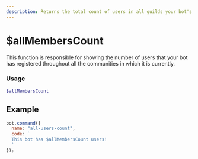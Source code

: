 ```yaml
---
description: Returns the total count of users in all guilds your bot's in.
---
```


# $allMembersCount

This function is responsible for showing the number of users that your bot has registered throughout all the communities in which it is currently.

### Usage

```php
$allMembersCount
```

## Example

```javascript
bot.command({
  name: "all-users-count",
  code: `
  This bot has $allMembersCount users!
  `
});
```

